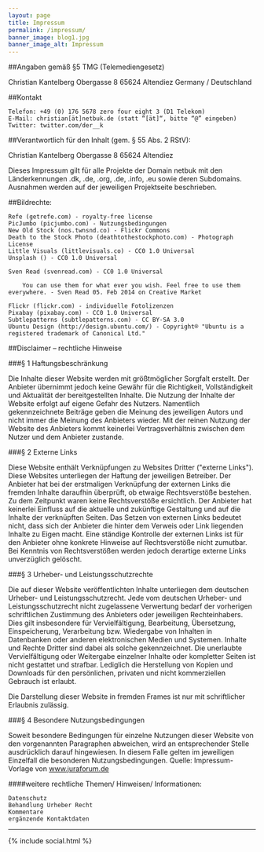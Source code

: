 ```yaml
---
layout: page
title: Impressum
permalink: /impressum/
banner_image: blog1.jpg
banner_image_alt: Impressum
---
```


##Angaben gemäß §5 TMG (Telemediengesetz)

Christian Kantelberg
Obergasse 8
65624 Altendiez
Germany / Deutschland

##Kontakt

    Telefon: +49 (0) 176 5678 zero four eight 3 (D1 Telekom)
    E-Mail: christian[ät]netbuk.de (statt “[ät]“, bitte “@” eingeben)
    Twitter: twitter.com/der__k

##Verantwortlich für den Inhalt (gem. § 55 Abs. 2 RStV):

Christian Kantelberg
Obergasse 8
65624 Altendiez

Dieses Impressum gilt für alle Projekte der Domain netbuk mit den Länderkennungen .dk, .de, .org, .de, .info, .eu sowie deren Subdomains. 
Ausnahmen werden auf der jeweiligen Projektseite beschrieben.

##Bildrechte:

    Refe (getrefe.com) - royalty-free license
    PicJumbo (picjumbo.com) - Nutzungsbedingungen
    New Old Stock (nos.twnsnd.co) - Flickr Commons
    Death to the Stock Photo (deathtothestockphoto.com) - Photograph License
    Little Visuals (littlevisuals.co) - CC0 1.0 Universal
    Unsplash () - CC0 1.0 Universal

    Sven Read (svenread.com) - CC0 1.0 Universal

        You can use them for what ever you wish. Feel free to use them everywhere. - Sven Read 05. Feb 2014 on Creative Market

    Flickr (flickr.com) - individuelle Fotolizenzen
    Pixabay (pixabay.com) - CC0 1.0 Universal
    Subtlepatterns (subtlepatterns.com) - CC BY-SA 3.0
    Ubuntu Design (http://design.ubuntu.com/) - Copyright® "Ubuntu is a registered trademark of Canonical Ltd."

##Disclaimer – rechtliche Hinweise

###§ 1 Haftungsbeschränkung

Die Inhalte dieser Website werden mit größtmöglicher Sorgfalt erstellt. Der Anbieter übernimmt jedoch keine Gewähr für die Richtigkeit, Vollständigkeit und Aktualität der bereitgestellten Inhalte. Die Nutzung der Inhalte der Website erfolgt auf eigene Gefahr des Nutzers. Namentlich gekennzeichnete Beiträge geben die Meinung des jeweiligen Autors und nicht immer die Meinung des Anbieters wieder. Mit der reinen Nutzung der Website des Anbieters kommt keinerlei Vertragsverhältnis zwischen dem Nutzer und dem Anbieter zustande.

###§ 2 Externe Links

Diese Website enthält Verknüpfungen zu Websites Dritter ("externe Links"). Diese Websites unterliegen der Haftung der jeweiligen Betreiber. Der Anbieter hat bei der erstmaligen Verknüpfung der externen Links die fremden Inhalte daraufhin überprüft, ob etwaige Rechtsverstöße bestehen. Zu dem Zeitpunkt waren keine Rechtsverstöße ersichtlich. Der Anbieter hat keinerlei Einfluss auf die aktuelle und zukünftige Gestaltung und auf die Inhalte der verknüpften Seiten. Das Setzen von externen Links bedeutet nicht, dass sich der Anbieter die hinter dem Verweis oder Link liegenden Inhalte zu Eigen macht. Eine ständige Kontrolle der externen Links ist für den Anbieter ohne konkrete Hinweise auf Rechtsverstöße nicht zumutbar. Bei Kenntnis von Rechtsverstößen werden jedoch derartige externe Links unverzüglich gelöscht.

###§ 3 Urheber- und Leistungsschutzrechte

Die auf dieser Website veröffentlichten Inhalte unterliegen dem deutschen Urheber- und Leistungsschutzrecht. Jede vom deutschen Urheber- und Leistungsschutzrecht nicht zugelassene Verwertung bedarf der vorherigen schriftlichen Zustimmung des Anbieters oder jeweiligen Rechteinhabers. Dies gilt insbesondere für Vervielfältigung, Bearbeitung, Übersetzung, Einspeicherung, Verarbeitung bzw. Wiedergabe von Inhalten in Datenbanken oder anderen elektronischen Medien und Systemen. Inhalte und Rechte Dritter sind dabei als solche gekennzeichnet. Die unerlaubte Vervielfältigung oder Weitergabe einzelner Inhalte oder kompletter Seiten ist nicht gestattet und strafbar. Lediglich die Herstellung von Kopien und Downloads für den persönlichen, privaten und nicht kommerziellen Gebrauch ist erlaubt.

Die Darstellung dieser Website in fremden Frames ist nur mit schriftlicher Erlaubnis zulässig.

###§ 4 Besondere Nutzungsbedingungen

Soweit besondere Bedingungen für einzelne Nutzungen dieser Website von den vorgenannten Paragraphen abweichen, wird an entsprechender Stelle ausdrücklich darauf hingewiesen. In diesem Falle gelten im jeweiligen Einzelfall die besonderen Nutzungsbedingungen.
Quelle: Impressum-Vorlage von www.juraforum.de

####weitere rechtliche Themen/ Hinweisen/ Informationen:

    Datenschutz
    Behandlung Urheber Recht
    Kommentare
    ergänzende Kontaktdaten


---

{% include social.html %}

[Arch]: http://archlinux.de
[Steam]: http://steamcommunity.com
